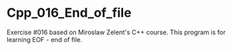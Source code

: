 # Cpp_016_End_of_file
Exercise #016 based on Miroslaw Zelent's C++ course.
This program is for learning EOF - end of file.
